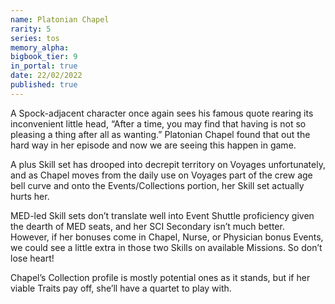 ```yaml
---
name: Platonian Chapel
rarity: 5
series: tos
memory_alpha:
bigbook_tier: 9
in_portal: true
date: 22/02/2022
published: true
---
```


A Spock-adjacent character once again sees his famous quote rearing its inconvenient little head, “After a time, you may find that having is not so pleasing a thing after all as wanting.” Platonian Chapel found that out the hard way in her episode and now we are seeing this happen in game.

A plus Skill set has drooped into decrepit territory on Voyages unfortunately, and as Chapel moves from the daily use on Voyages part of the crew age bell curve and onto the Events/Collections portion, her Skill set actually hurts her. 

MED-led Skill sets don’t translate well into Event Shuttle proficiency given the dearth of MED seats, and her SCI Secondary isn’t much better. However, if her bonuses come in Chapel, Nurse, or Physician bonus Events, we could see a little extra in those two Skills on available Missions. So don’t lose heart!

Chapel’s Collection profile is mostly potential ones as it stands, but if her viable Traits pay off, she’ll have a quartet to play with.

